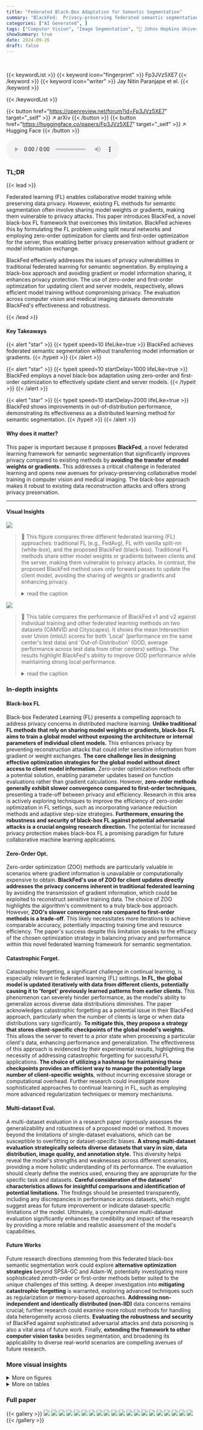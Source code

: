```yaml
---
title: "Federated Black-Box Adaptation for Semantic Segmentation"
summary: "BlackFed:  Privacy-preserving federated semantic segmentation using zero/first-order optimization, avoiding gradient/weight sharing!"
categories: ["AI Generated", ]
tags: ["Computer Vision", "Image Segmentation", "🏢 Johns Hopkins University",]
showSummary: true
date: 2024-09-26
draft: false
---
```


<br>

{{< keywordList >}}
{{< keyword icon="fingerprint" >}} Fp3JVz5XE7 {{< /keyword >}}
{{< keyword icon="writer" >}} Jay Nitin Paranjape et el. {{< /keyword >}}
 
{{< /keywordList >}}

{{< button href="https://openreview.net/forum?id=Fp3JVz5XE7" target="_self" >}}
↗ arXiv
{{< /button >}}
{{< button href="https://huggingface.co/papers/Fp3JVz5XE7" target="_self" >}}
↗ Hugging Face
{{< /button >}}



<audio controls>
    <source src="https://ai-paper-reviewer.com/Fp3JVz5XE7/podcast.wav" type="audio/wav">
    Your browser does not support the audio element.
</audio>


### TL;DR


{{< lead >}}

Federated learning (FL) enables collaborative model training while preserving data privacy. However, existing FL methods for semantic segmentation often involve sharing model weights or gradients, making them vulnerable to privacy attacks. This paper introduces BlackFed, a novel black-box FL framework that overcomes this limitation.  BlackFed achieves this by formulating the FL problem using split neural networks and employing zero-order optimization for clients and first-order optimization for the server, thus enabling better privacy preservation without gradient or model information exchange.

BlackFed effectively addresses the issues of privacy vulnerabilities in traditional federated learning for semantic segmentation. By employing a black-box approach and avoiding gradient or model information sharing, it enhances privacy protection. The use of zero-order and first-order optimization for updating client and server models, respectively, allows efficient model training without compromising privacy. The evaluation across computer vision and medical imaging datasets demonstrate BlackFed's effectiveness and robustness.

{{< /lead >}}


#### Key Takeaways

{{< alert "star" >}}
{{< typeit speed=10 lifeLike=true >}} BlackFed achieves federated semantic segmentation without transferring model information or gradients. {{< /typeit >}}
{{< /alert >}}

{{< alert "star" >}}
{{< typeit speed=10 startDelay=1000 lifeLike=true >}} BlackFed employs a novel black-box adaptation using zero-order and first-order optimization to effectively update client and server models. {{< /typeit >}}
{{< /alert >}}

{{< alert "star" >}}
{{< typeit speed=10 startDelay=2000 lifeLike=true >}} BlackFed shows improvements in out-of-distribution performance, demonstrating its effectiveness as a distributed learning method for semantic segmentation. {{< /typeit >}}
{{< /alert >}}

#### Why does it matter?
This paper is important because it proposes **BlackFed**, a novel federated learning framework for semantic segmentation that significantly improves privacy compared to existing methods by **avoiding the transfer of model weights or gradients.** This addresses a critical challenge in federated learning and opens new avenues for privacy-preserving collaborative model training in computer vision and medical imaging.  The black-box approach makes it robust to existing data reconstruction attacks and offers strong privacy preservation.

------
#### Visual Insights



![](https://ai-paper-reviewer.com/Fp3JVz5XE7/figures_1_1.jpg)

> 🔼 This figure compares three different federated learning (FL) approaches: traditional FL (e.g., FedAvg), FL with vanilla split-nn (white-box), and the proposed BlackFed (black-box).  Traditional FL methods share either model weights or gradients between clients and the server, making them vulnerable to privacy attacks.  In contrast, the proposed BlackFed method uses only forward passes to update the client model, avoiding the sharing of weights or gradients and enhancing privacy.
> <details>
> <summary>read the caption</summary>
> Figure 1: Comparison of our method against traditional FL methods. Existing FL methods are primarily 'white-box' as they involve transfer of model weights [34], or gradients[20]. In contrast, our method only utilizes forward passes to update the client and does not require sharing weights or gradients, making it a 'black-box' model.
> </details>





![](https://ai-paper-reviewer.com/Fp3JVz5XE7/tables_7_1.jpg)

> 🔼 This table compares the performance of BlackFed v1 and v2 against individual training and other federated learning methods on two datasets (CAMVID and Cityscapes).  It shows the mean Intersection over Union (mIoU) scores for both 'Local' (performance on the same center's test data) and 'Out-of-Distribution' (OOD, average performance across test data from other centers) settings.  The results highlight BlackFed's ability to improve OOD performance while maintaining strong local performance.
> <details>
> <summary>read the caption</summary>
> Table 1: mIoU scores for BlackFed v1 and v2 in comparison with individual and FL-based training strategies for natural datasets. 'Local' represents test data from the center. 'OOD' represents mean mIoU on test data from rest of the centers. For FedAvg and Combined Training, just one model is trained. Hence, its performance is noted only in each of the local test datasets. For Cityscapes, we only present the average local and OOD performance across centers for brevity. The supplementary contains an expanded version for Cityscapes.
> </details>





### In-depth insights


#### Black-box FL
Black-box Federated Learning (FL) presents a compelling approach to address privacy concerns in distributed machine learning. **Unlike traditional FL methods that rely on sharing model weights or gradients, black-box FL aims to train a global model without exposing the architecture or internal parameters of individual client models.** This enhances privacy by preventing reconstruction attacks that could infer sensitive information from gradient or weight exchanges.  **The core challenge lies in designing effective optimization strategies for the global model without direct access to client model information.**  Zero-order optimization methods offer a potential solution, enabling parameter updates based on function evaluations rather than gradient calculations.  However, **zero-order methods generally exhibit slower convergence compared to first-order techniques**, presenting a trade-off between privacy and efficiency.  Research in this area is actively exploring techniques to improve the efficiency of zero-order optimization in FL settings, such as incorporating variance reduction methods and adaptive step-size strategies. **Furthermore, ensuring the robustness and security of black-box FL against potential adversarial attacks is a crucial ongoing research direction.**  The potential for increased privacy protection makes black-box FL a promising paradigm for future collaborative machine learning applications.

#### Zero-Order Opt.
Zero-order optimization (ZOO) methods are particularly valuable in scenarios where gradient information is unavailable or computationally expensive to obtain.  **BlackFed's use of ZOO for client updates directly addresses the privacy concerns inherent in traditional federated learning** by avoiding the transmission of gradient information, which could be exploited to reconstruct sensitive training data.  The choice of ZOO highlights the algorithm's commitment to a truly black-box approach.  However, **ZOO's slower convergence rate compared to first-order methods is a trade-off**. This likely necessitates more iterations to achieve comparable accuracy, potentially impacting training time and resource efficiency. The paper's success despite this limitation speaks to the efficacy of the chosen optimization strategy in balancing privacy and performance within this novel federated learning framework for semantic segmentation.

#### Catastrophic Forget.
Catastrophic forgetting, a significant challenge in continual learning, is especially relevant in federated learning (FL) settings.  **In FL, the global model is updated iteratively with data from different clients, potentially causing it to 'forget' previously learned patterns from earlier clients.** This phenomenon can severely hinder performance, as the model's ability to generalize across diverse data distributions diminishes. The paper acknowledges catastrophic forgetting as a potential issue in their BlackFed approach, particularly when the number of clients is large or when data distributions vary significantly. **To mitigate this, they propose a strategy that stores client-specific checkpoints of the global model's weights.** This allows the server to revert to a prior state when processing a particular client's data, enhancing performance and generalization. The effectiveness of this approach is evidenced by their experimental results, highlighting the necessity of addressing catastrophic forgetting for successful FL applications.  **The choice of utilizing a hashmap for maintaining these checkpoints provides an efficient way to manage the potentially large number of client-specific weights**, without incurring excessive storage or computational overhead.  Further research could investigate more sophisticated approaches to continual learning in FL, such as employing more advanced regularization techniques or memory mechanisms.

#### Multi-dataset Eval.
A multi-dataset evaluation in a research paper rigorously assesses the generalizability and robustness of a proposed model or method.  It moves beyond the limitations of single-dataset evaluations, which can be susceptible to overfitting or dataset-specific biases. **A strong multi-dataset evaluation strategically selects diverse datasets that vary in size, data distribution, image quality, and annotation style.** This diversity helps reveal the model's strengths and weaknesses across different scenarios, providing a more holistic understanding of its performance. The evaluation should clearly define the metrics used, ensuring they are appropriate for the specific task and datasets.  **Careful consideration of the datasets' characteristics allows for insightful comparisons and identification of potential limitations.**  The findings should be presented transparently, including any discrepancies in performance across datasets, which might suggest areas for future improvement or indicate dataset-specific limitations of the model. Ultimately, a comprehensive multi-dataset evaluation significantly enhances the credibility and impact of the research by providing a more reliable and realistic assessment of the model's capabilities.

#### Future Works
Future research directions stemming from this federated black-box semantic segmentation work could explore **alternative optimization strategies** beyond SPSA-GC and Adam-W, potentially investigating more sophisticated zeroth-order or first-order methods better suited to the unique challenges of this setting.  A deeper investigation into **mitigating catastrophic forgetting** is warranted, exploring advanced techniques such as regularization or memory-based approaches.  **Addressing non-independent and identically distributed (non-IID)** data concerns remains crucial; further research could examine more robust methods for handling data heterogeneity across clients.  **Evaluating the robustness and security** of BlackFed against sophisticated adversarial attacks and data poisoning is also a vital area of future work.  Finally, **extending the framework to other computer vision tasks** besides segmentation, and broadening its applicability to diverse real-world scenarios are compelling avenues of future research.


### More visual insights

<details>
<summary>More on figures
</summary>


![](https://ai-paper-reviewer.com/Fp3JVz5XE7/figures_5_1.jpg)

> 🔼 This figure illustrates the BlackFed v2 algorithm, a black-box federated learning approach for semantic segmentation.  It details the training and inference phases, highlighting the round-robin client selection, the use of zero-order optimization (ZOO) for client updates, first-order optimization (FOO) for server updates, and the crucial role of a server-side hashmap to mitigate catastrophic forgetting. The diagram emphasizes the absence of gradient transfer, reinforcing the black-box nature of the method.
> <details>
> <summary>read the caption</summary>
> Figure 2: The BlackFed v2 Algorithm. During training, the client is selected in a round-robin fashion. Then (a) client performs a forward pass using its part of the network (b) Server performs a forward pass using its part of the network (c) With server weights fixed, client weights updated using ZOO (d) Keeping client weights fixed, server weights updated using FOO (e) The best server weights are stored in the hashmap corresponding to client index. During inference, the client performs a forward pass and calls the server with the output. Server queries the hashmap using the client index and gets its set of weights, using which the prediction is obtained. Note that there is no gradient transfer, thus making this a black-box setup.
> </details>



![](https://ai-paper-reviewer.com/Fp3JVz5XE7/figures_5_2.jpg)

> 🔼 This figure illustrates the BlackFed v2 algorithm, a black-box federated learning approach.  The algorithm uses a split neural network architecture where the client and server train separately without gradient transfer. Clients are selected sequentially (round-robin).  The client performs a forward pass, then the server. Client weights are updated using zero-order optimization (ZOO), server weights with first-order optimization (FOO).  The best server weights are stored in a hashmap (indexed by client). During inference, the server retrieves the appropriate weights from the hashmap, ensuring no gradient transfer.
> <details>
> <summary>read the caption</summary>
> Figure 2: The BlackFed v2 Algorithm. During training, the client is selected in a round-robin fashion. Then (a) client performs a forward pass using its part of the network (b) Server performs a forward pass using its part of the network (c) With server weights fixed, client weights updated using ZOO (d) Keeping client weights fixed, server weights updated using FOO (e) The best server weights are stored in the hashmap corresponding to client index. During inference, the client performs a forward pass and calls the server with the output. Server queries the hashmap using the client index and gets its set of weights, using which the prediction is obtained. Note that there is no gradient transfer, thus making this a black-box setup.
> </details>



![](https://ai-paper-reviewer.com/Fp3JVz5XE7/figures_6_1.jpg)

> 🔼 This figure compares the performance of the proposed BlackFed method against individual training. The left half shows the results when testing is done using data from the same client (Local) and the right half shows the results of using data from different clients (OOD). The ground truth is shown for comparison.  The figure demonstrates that the BlackFed method significantly improves the out-of-distribution performance (OOD) without hurting the local performance.
> <details>
> <summary>read the caption</summary>
> Figure 4: Comparison of our method against individual training. The third and fourth columns denote testing with the local test data, while the fifth and sixth columns denote OOD testing. Our method improves OOD performance of clients without harming their local performance.
> </details>



</details>




<details>
<summary>More on tables
</summary>


![](https://ai-paper-reviewer.com/Fp3JVz5XE7/tables_7_2.jpg)
> 🔼 This table compares the performance of BlackFed v1 and v2 against individual training and other federated learning methods (FedAvg, FedSeg, and FedPer) on two medical image segmentation datasets (ISIC and Polypgen).  The 'Local' column shows the performance of each client's model on its own test set, while the 'OOD' (Out-of-Distribution) column indicates the average performance across all other clients' test datasets. This helps assess the generalization ability of each method.  The table demonstrates how BlackFed approaches the performance of methods that allow for full gradient or model sharing while maintaining better privacy.
> <details>
> <summary>read the caption</summary>
> Table 2: mIoU scores for BlackFed v1 and v2 in comparison with individual and FL-based training strategies for medical datasets. 'Local' represents test data from the center. 'OOD' represents mean mIoU on test data from rest of the centers. For FedAvg and Combined Training, just one model is trained. Hence, its performance is noted only in each of the local test datasets.
> </details>

![](https://ai-paper-reviewer.com/Fp3JVz5XE7/tables_7_3.jpg)
> 🔼 This table compares the performance of BlackFed v1 and v2 against other methods (individual training, combined training, white-box training, FedAvg, FedSeg, and FedPer) for four datasets (CAMVID, Cityscapes, ISIC, and Polypgen).  It shows the mean Intersection over Union (mIoU) scores for both 'Local' (test data from the same center) and 'Out-of-Distribution' (OOD, test data from other centers). The OOD performance is crucial for evaluating the generalization capabilities of federated learning approaches.
> <details>
> <summary>read the caption</summary>
> Table 3: mIoU scores for BlackFed v1 and v2 in comparison with individual and FL-based training strategies for natural datasets. 'Local' represents test data from the center. 'OOD' represents mean mIoU on test data from rest of the centers. For FedAvg and Combined Training, just one model is trained. Hence, its performance is noted only in each of the local test datasets. For Cityscapes, we only present the average local and OOD performance across centers for brevity. The supplementary contains an expanded version for Cityscapes.
> </details>

![](https://ai-paper-reviewer.com/Fp3JVz5XE7/tables_8_1.jpg)
> 🔼 This table compares the computational cost (GFLOPS) of different algorithms for client and server sides using three different model architectures: DeepLabv3, Segformer, and UNext.  It shows that the proposed 'Ours' method significantly reduces the computational burden on the client side while shifting more processing to the server.
> <details>
> <summary>read the caption</summary>
> Table 4: Comparison of client and server-side GFLOPS for different algorithms.
> </details>

![](https://ai-paper-reviewer.com/Fp3JVz5XE7/tables_8_2.jpg)
> 🔼 This table presents the average mean Intersection over Union (mIoU) scores achieved by different training strategies within the BlackFed framework, across four different datasets: CAMVID, ISIC, Cityscapes, and Polypgen.  It compares three approaches: 1. Optimizing the server, then the client. 2. Optimizing the client, then the server (BlackFed v1). 3. Optimizing the client, then the server, while maintaining a server-side hashmap to mitigate catastrophic forgetting (BlackFed v2). The results show that optimizing the client first, followed by the server, improves performance, and this improvement is enhanced further by employing the server-side hashmap in BlackFed v2.
> <details>
> <summary>read the caption</summary>
> Table 5: Average MIoU scores for different training strategies of BlackFed. Optimizing the client followed by the server improves performance, which is further improved by maintaining the server-side hashmap.
> </details>

![](https://ai-paper-reviewer.com/Fp3JVz5XE7/tables_8_3.jpg)
> 🔼 This table presents the mean Intersection over Union (mIoU) scores achieved by the proposed BlackFed approach (versions 1 and 2), compared against individual training and other federated learning (FL) methods like FedAvg.  The results are shown for different numbers of client and server epochs, allowing analysis of the impact of these hyperparameters on model performance.  'Local' indicates performance on a client's own data, while 'OOD' represents out-of-distribution performance, showcasing the model's generalization capabilities.
> <details>
> <summary>read the caption</summary>
> Table 6: Average mIoU scores for BlackFed v1 and v2 in comparison with individual and FL-based training strategies.
> </details>

![](https://ai-paper-reviewer.com/Fp3JVz5XE7/tables_14_1.jpg)
> 🔼 This table presents the number of data samples available for training, validation, and testing in each of the four datasets used in the paper.  The datasets are split across multiple clients, representing different institutions or data sources. For each dataset, the table shows the number of samples in each split for each client (C1, C2, etc.).  This illustrates the distribution of data among the clients, which is important in the context of federated learning.
> <details>
> <summary>read the caption</summary>
> Table 7: Data counts for CAMVID, ISIC and Polypgen datasets
> </details>

![](https://ai-paper-reviewer.com/Fp3JVz5XE7/tables_14_2.jpg)
> 🔼 This table shows the number of images in the training, validation, and testing sets for each of the 18 centers (clients) in the Cityscapes dataset used in the federated learning experiments.  The data is not publicly available and is split based on the location of the images.
> <details>
> <summary>read the caption</summary>
> Table 8: Data counts for Cityscapes dataset
> </details>

![](https://ai-paper-reviewer.com/Fp3JVz5XE7/tables_14_3.jpg)
> 🔼 This table presents the mean Intersection over Union (mIoU) scores achieved by different federated learning methods on four datasets (CAMVID, Cityscapes, ISIC, and Polypgen).  It compares the performance of BlackFed versions 1 and 2 against individual training, combined training (all data together), a white-box approach (with gradient sharing), and other established FL methods like FedAvg and FedSeg.  The 'Local' column shows performance on data from the same institution, and 'OOD' (Out-of-Distribution) represents average performance across data from other institutions, indicating generalization ability.  Note that Cityscapes results are averaged across all 18 centers for brevity in the main table.
> <details>
> <summary>read the caption</summary>
> Table 1: mIoU scores for BlackFed v1 and v2 in comparison with individual and FL-based training strategies for natural datasets. 'Local' represents test data from the center. 'OOD' represents mean mIoU on test data from rest of the centers. For FedAvg and Combined Training, just one model is trained. Hence, its performance is noted only in each of the local test datasets. For Cityscapes, we only present the average local and OOD performance across centers for brevity. The supplementary contains an expanded version for Cityscapes.
> </details>

![](https://ai-paper-reviewer.com/Fp3JVz5XE7/tables_15_1.jpg)
> 🔼 This table presents the mean Intersection over Union (mIoU) scores achieved by different federated learning methods on four datasets (CAMVID, Cityscapes, ISIC, and Polypgen).  It compares the performance of BlackFed v1 and v2 against individual training, combined training (all data aggregated), white-box federated training (gradients shared), and existing federated methods (FedAvg, FedSeg, and FedPer).  The 'Local' column shows performance on the test data from the same client used for training, while the 'OOD' (Out-of-Distribution) column shows performance on test data from other clients, evaluating generalization ability.  The table demonstrates BlackFed's ability to match or surpass individual and some federated learning approaches, especially in the OOD setting, without sharing gradients or model architectures.
> <details>
> <summary>read the caption</summary>
> Table 1: mIoU scores for BlackFed v1 and v2 in comparison with individual and FL-based training strategies for natural datasets. 'Local' represents test data from the center. 'OOD' represents mean mIoU on test data from rest of the centers. For FedAvg and Combined Training, just one model is trained. Hence, its performance is noted only in each of the local test datasets. For Cityscapes, we only present the average local and OOD performance across centers for brevity. The supplementary contains an expanded version for Cityscapes.
> </details>

</details>




### Full paper

{{< gallery >}}
<img src="https://ai-paper-reviewer.com/Fp3JVz5XE7/1.png" class="grid-w50 md:grid-w33 xl:grid-w25" />
<img src="https://ai-paper-reviewer.com/Fp3JVz5XE7/2.png" class="grid-w50 md:grid-w33 xl:grid-w25" />
<img src="https://ai-paper-reviewer.com/Fp3JVz5XE7/3.png" class="grid-w50 md:grid-w33 xl:grid-w25" />
<img src="https://ai-paper-reviewer.com/Fp3JVz5XE7/4.png" class="grid-w50 md:grid-w33 xl:grid-w25" />
<img src="https://ai-paper-reviewer.com/Fp3JVz5XE7/5.png" class="grid-w50 md:grid-w33 xl:grid-w25" />
<img src="https://ai-paper-reviewer.com/Fp3JVz5XE7/6.png" class="grid-w50 md:grid-w33 xl:grid-w25" />
<img src="https://ai-paper-reviewer.com/Fp3JVz5XE7/7.png" class="grid-w50 md:grid-w33 xl:grid-w25" />
<img src="https://ai-paper-reviewer.com/Fp3JVz5XE7/8.png" class="grid-w50 md:grid-w33 xl:grid-w25" />
<img src="https://ai-paper-reviewer.com/Fp3JVz5XE7/9.png" class="grid-w50 md:grid-w33 xl:grid-w25" />
<img src="https://ai-paper-reviewer.com/Fp3JVz5XE7/10.png" class="grid-w50 md:grid-w33 xl:grid-w25" />
<img src="https://ai-paper-reviewer.com/Fp3JVz5XE7/11.png" class="grid-w50 md:grid-w33 xl:grid-w25" />
<img src="https://ai-paper-reviewer.com/Fp3JVz5XE7/12.png" class="grid-w50 md:grid-w33 xl:grid-w25" />
<img src="https://ai-paper-reviewer.com/Fp3JVz5XE7/13.png" class="grid-w50 md:grid-w33 xl:grid-w25" />
<img src="https://ai-paper-reviewer.com/Fp3JVz5XE7/14.png" class="grid-w50 md:grid-w33 xl:grid-w25" />
<img src="https://ai-paper-reviewer.com/Fp3JVz5XE7/15.png" class="grid-w50 md:grid-w33 xl:grid-w25" />
<img src="https://ai-paper-reviewer.com/Fp3JVz5XE7/16.png" class="grid-w50 md:grid-w33 xl:grid-w25" />
<img src="https://ai-paper-reviewer.com/Fp3JVz5XE7/17.png" class="grid-w50 md:grid-w33 xl:grid-w25" />
<img src="https://ai-paper-reviewer.com/Fp3JVz5XE7/18.png" class="grid-w50 md:grid-w33 xl:grid-w25" />
<img src="https://ai-paper-reviewer.com/Fp3JVz5XE7/19.png" class="grid-w50 md:grid-w33 xl:grid-w25" />
<img src="https://ai-paper-reviewer.com/Fp3JVz5XE7/20.png" class="grid-w50 md:grid-w33 xl:grid-w25" />
{{< /gallery >}}